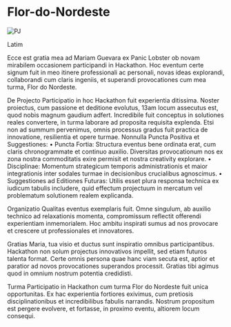 # Flor-do-Nordeste

![PJ](https://github.com/user-attachments/assets/c10c938c-47fa-42f1-8860-4c7f5b48cbcb)




Latim

Ecce est gratia mea ad Mariam Guevara ex Panic Lobster ob novam mirabilem occasionem participandi in Hackathon. Hoc eventum certe signum fuit in meo itinere professionali ac personali, novas ideas explorandi, collaborandi cum claris ingeniis, et superandi provocationes cum mea turma, Flor do Nordeste.

De Projecto
Participatio in hoc Hackathon fuit experientia ditissima. Noster proiectus, cum passione et deditione evolutus, 13am locum assecutus est, quod nobis magnum gaudium adfert. Incredibile fuit conceptus in solutiones reales convertere, in turma laborare ad proposita requisita explenda. Etsi non ad summum pervenimus, omnis processus gradus fuit practica de innovatione, resilientia et opere turmae.
Nonnulla Puncta Positiva et Suggestiones:
    • Puncta Fortia: Structura eventus bene ordinata erat, cum claris chronogrammate et continuo auxilio. Diversitas provocationum nos ex zona nostra commoditatis exire permisit et nostra creativity explorare.
    • Disciplinae: Momentum strategicum temporis administrationis et maior integrationis inter sodales turmae in decisionibus crucialibus agnoscimus.
    • Suggestiones ad Editiones Futuras: Utilis esset plura responsa technica ex iudicum tabulis includere, quid effectum projectuum in mercatum vel problematum solutionem realem explicanda.
    
Organizatio
Qualitas eventus exemplaris fuit. Omne singulum, ab auxilio technico ad relaxationis momenta, compromissum reflectit offerendi experientiam inmemorialem. Hoc ambitu inspirati sumus ad nos provocare et crescere ut professionales et innovatores.

Gratias
Maria, tua visio et ductus sunt inspiratio omnibus participantibus. Hackathon non solum projectus innovativos impellit, sed etiam futuros talenta format. Certe omnis persona quae hanc viam secuta est, aptior et paratior ad novos provocationes 
superandos processit. Gratias tibi agimus quod in omnium nostrum potentia credidisti.

Turma
Participatio in Hackathon cum turma Flor do Nordeste fuit unica opportunitas. Ex hac experientia fortiores exivimus, cum pretiosis disciplinationibus et incredibilibus fabulis narrandis. Nostrum propositum est pergere evolvere, et fortasse, in proximo eventu, altiorem locum consequi.


